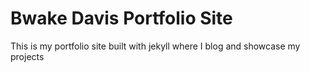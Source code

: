 # Bwake Davis Portfolio Site
This is my portfolio site built with jekyll where I blog and showcase my projects
